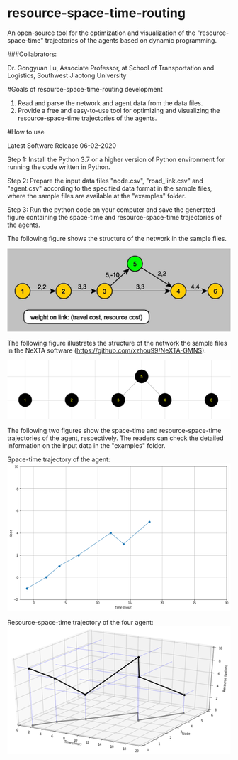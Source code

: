 # resource-space-time-routing
An open-source tool for the optimization and visualization of the "resource-space-time" trajectories of the agents based on dynamic programming.

###Collabrators: 

Dr. Gongyuan Lu, Associate Professor, at School of Transportation and Logistics, Southwest Jiaotong University

#Goals of resource-space-time-routing development
1. Read and parse the network and agent data from the data files.
2. Provide a free and easy-to-use tool for optimizing and visualizing the resource-space-time trajectories of the agents.

#How to use

Latest Software Release 06-02-2020

Step 1: Install the Python 3.7 or a higher version of Python environment for running the code written in Python.

Step 2: Prepare the input data files "node.csv", "road_link.csv" and "agent.csv" according to the specified data format in the sample files, where the sample files are available at the "examples" folder.

Step 3: Run the python code on your computer and save the generated figure containing the space-time and resource-space-time trajectories of the agents.

The following figure shows the structure of the network in the sample files.

![output](images/Figure_1.jpg)

The following figure illustrates the structure of the network the sample files in the NeXTA software (https://github.com/xzhou99/NeXTA-GMNS).

![output](images/Figure_2.jpg)

The following two figures show the space-time and resource-space-time trajectories of the agent, respectively. The readers can check the detailed information on the input data in the "examples" folder.

Space-time trajectory of the agent:
![output](images/Figure_3.jpg)

Resource-space-time trajectory of the four agent:
![output](images/Figure_4.jpg)
